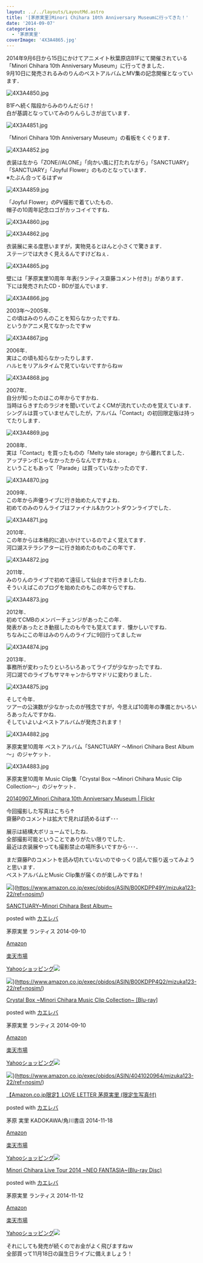 ```yaml
---
layout: ../../layouts/LayoutMd.astro
title: '[茅原実里]Minori Chihara 10th Anniversary Museumに行ってきた！'
date: '2014-09-07'
categories:
  - '茅原実里'
coverImage: '4X3A4865.jpg'
---
```


2014年9月6日から15日にかけてアニメイト秋葉原店B1Fにて開催されている「Minori Chihara 10th Anniversary Museum」に行ってきました．  
9月10日に発売されるみのりんのベストアルバムとMV集の記念開催となっています．

![4X3A4850.jpg](/archive/images/14978559158_458ef149fc_b.jpg)

B1Fへ続く階段からみのりんだらけ！  
白が基調となっていてみのりんらしさが出ています．

![4X3A4851.jpg](/archive/images/15165144245_cda284275f_b.jpg)

「Minori Chihara 10th Anniversary Museum」の看板をくぐります．

![4X3A4852.jpg](/archive/images/15142104836_a7fb8eff6f_b.jpg)

衣装は左から「ZONE//ALONE」「向かい風に打たれながら」「SANCTUARY」「SANCTUARY」「Joyful Flower」のものとなっています．  
※たぶん合ってるはずｗ

![4X3A4859.jpg](/archive/images/15162155051_5ebf719e78_b.jpg)

「Joyful Flower」のPV撮影で着ていたもの．  
帽子の10周年記念ロゴがカッコイイですね．

![4X3A4860.jpg](/archive/images/14978413769_03c263738d_b.jpg)

![4X3A4862.jpg](/archive/images/14978486660_06ebbf957f_b.jpg)

衣装展に来る度思いますが，実物見るとほんと小さくで驚きます．  
ステージでは大きく見えるんですけどねぇ．

![4X3A4865.jpg](/archive/images/14978489770_de5b38d2d6_b.jpg)

壁には「茅原実里10周年 年表(ランティス齋藤コメント付き)」があります．  
下には発売されたCD・BDが並んでいます．

![4X3A4866.jpg](/archive/images/15165155615_8b8624c1c3_b.jpg)

2003年～2005年．  
この頃はみのりんのことを知らなかったですね．  
というかアニメ見てなかったですｗ

![4X3A4867.jpg](/archive/images/15142116796_d5d87e7089_b.jpg)

2006年．  
実はこの頃も知らなかったりします．  
ハルヒをリアルタイムで見ていないですからねｗ

![4X3A4868.jpg](/archive/images/14978424219_2aafb84704_b.jpg)

2007年．  
自分が知ったのはこの年からですかね．  
当時はらきすたのラジオを聞いていてよくCMが流れていたのを覚えています．  
シングルは買っていませんでしたが，アルバム「Contact」の初回限定版は持ってたりします．

![4X3A4869.jpg](/archive/images/14978577158_7486cc39d2_b.jpg)

2008年．  
実は「Contact」を買ったものの「Melty tale storage」から離れてました．  
アップテンポじゃなかったからなんですかねぇ．  
ということもあって「Parade」は買っていなかったのです．

![4X3A4870.jpg](/archive/images/14978578698_cfc6381ca9_b.jpg)

2009年．  
この年から声優ライブに行き始めたんですよね．  
初めてのみのりんライブはファイナル&カウントダウンライブでした．

![4X3A4871.jpg](/archive/images/14978580738_6d569f5bb4_b.jpg)

2010年．  
この年からは本格的に追いかけているのでよく覚えてます．  
河口湖ステラシアターに行き始めたのものこの年です．

![4X3A4872.jpg](/archive/images/15165166085_2e97897d41_b.jpg)

2011年．  
みのりんのライブで初めて遠征して仙台まで行きましたね．  
そういえばこのブログを始めたのもこの年からですね．

![4X3A4873.jpg](/archive/images/15164773862_256fb36502_b.jpg)

2012年．  
初めてCMBのメンバーチェンジがあったこの年．  
発表があったとき動揺したのも今でも覚えてます．懐かしいですね．  
ちなみにこの年はみのりんのライブに9回行ってましたｗ

![4X3A4874.jpg](/archive/images/15164776062_3c1776c642_b.jpg)

2013年．  
事務所が変わったりといろいろあってライブが少なかったですね．  
河口湖でのライブもサマキャンからサマドリに変わりました．

![4X3A4875.jpg](/archive/images/14978588687_201c787442_b.jpg)

そして今年．  
ツアーの公演数が少なかったのが残念ですが，今思えば10周年の準備とかいろいろあったんですかね．  
そしていよいよベストアルバムが発売されます！

![4X3A4882.jpg](/archive/images/14978441589_45ce6bacf2_b.jpg)

茅原実里10周年 ベストアルバム「SANCTUARY ～Minori Chihara Best Album～」のジャケット．

![4X3A4883.jpg](/archive/images/15162185901_c1b5347295_b.jpg)

茅原実里10周年 Music Clip集「Crystal Box ～Minori Chihara Music Clip Collection～」のジャケット．

[20140907_Minori Chihara 10th Anniversary Museum \| Flickr](https://www.flickr.com/photos/mizuka123/sets/72157646910578357/)

今回撮影した写真はこちら↑  
齋藤Pのコメントは拡大で見れば読めるはず･･･

展示は結構大ボリュームでしたね．  
全部撮影可能ということでありがたい限りでした．  
最近は衣装展やっても撮影禁止の場所多いですから･･･．

まだ齋藤Pのコメントを読み切れていないのでゆっくり読んで振り返ってみようと思います．  
ベストアルバムとMusic Clip集が届くのが楽しみですね！

![](/archive/images/51rBSrd61WL._SL160_.jpg)](https://www.amazon.co.jp/exec/obidos/ASIN/B00KDPP49Y/mizuka123-22/ref=nosim/)

[SANCTUARY~Minori Chihara Best Album~](https://www.amazon.co.jp/exec/obidos/ASIN/B00KDPP49Y/mizuka123-22/ref=nosim/)

posted with [カエレバ](http://kaereba.com)

茅原実里 ランティス 2014-09-10

[Amazon](http://www.amazon.co.jp/gp/search?keywords=SANCTUARY~Minori%20Chihara%20Best%20Album~&__mk_ja_JP=%83J%83%5E%83J%83i&tag=mizuka123-22 'アマゾン')

[楽天市場](http://hb.afl.rakuten.co.jp/hgc/032b53ee.4b34c5ee.0f4a541e.f440145e/?pc=http%3A%2F%2Fsearch.rakuten.co.jp%2Fsearch%2Fmall%2FSANCTUARY~Minori%2520Chihara%2520Best%2520Album~%2F-%2Ff.1-p.1-s.1-sf.0-st.A-v.2%3Fx%3D0%26scid%3Daf_ich_link_urltxt%26m%3Dhttp%3A%2F%2Fm.rakuten.co.jp%2F '楽天市場')

[Yahooショッピング![](//ad.jp.ap.valuecommerce.com/servlet/gifbanner?sid=3066752&pid=881990642)](//ck.jp.ap.valuecommerce.com/servlet/referral?sid=3066752&pid=881990642&vc_url=http%3A%2F%2Fshopping.search.yahoo.co.jp%2Fsearch%3FuIv%3Don%26ei%3DUTF-8%26tab_ex%3Dcommerce%26slider%3D0%26va%3DSANCTUARY~Minori%2520Chihara%2520Best%2520Album~ 'Yahooショッピング')

![](/archive/images/51CsRahXdIL._SL160_.jpg)](https://www.amazon.co.jp/exec/obidos/ASIN/B00KDPP4Q2/mizuka123-22/ref=nosim/)

[Crystal Box ~Minori Chihara Music Clip Collection~ \[Blu-ray\]](https://www.amazon.co.jp/exec/obidos/ASIN/B00KDPP4Q2/mizuka123-22/ref=nosim/)

posted with [カエレバ](http://kaereba.com)

茅原実里 ランティス 2014-09-10

[Amazon](http://www.amazon.co.jp/gp/search?keywords=Crystal%20Box%20~Minori%20Chihara%20Music%20Clip%20Collection~%20%5BBlu-ray%5D&__mk_ja_JP=%83J%83%5E%83J%83i&tag=mizuka123-22 'アマゾン')

[楽天市場](http://hb.afl.rakuten.co.jp/hgc/032b53ee.4b34c5ee.0f4a541e.f440145e/?pc=http%3A%2F%2Fsearch.rakuten.co.jp%2Fsearch%2Fmall%2FCrystal%2520Box%2520~Minori%2520Chihara%2520Music%2520Clip%2520Collection~%2520%255BBlu-ray%255D%2F-%2Ff.1-p.1-s.1-sf.0-st.A-v.2%3Fx%3D0%26scid%3Daf_ich_link_urltxt%26m%3Dhttp%3A%2F%2Fm.rakuten.co.jp%2F '楽天市場')

[Yahooショッピング![](//ad.jp.ap.valuecommerce.com/servlet/gifbanner?sid=3066752&pid=881990642)](//ck.jp.ap.valuecommerce.com/servlet/referral?sid=3066752&pid=881990642&vc_url=http%3A%2F%2Fshopping.search.yahoo.co.jp%2Fsearch%3FuIv%3Don%26ei%3DUTF-8%26tab_ex%3Dcommerce%26slider%3D0%26va%3DCrystal%2520Box%2520~Minori%2520Chihara%2520Music%2520Clip%2520Collection~%2520%255BBlu-ray%255D 'Yahooショッピング')

![](/archive/images/41tg5WjoWcL._SL160_.jpg)](https://www.amazon.co.jp/exec/obidos/ASIN/4041020964/mizuka123-22/ref=nosim/)

[【Amazon.co.jp限定】LOVE LETTER 茅原実里 (限定生写真付)](https://www.amazon.co.jp/exec/obidos/ASIN/4041020964/mizuka123-22/ref=nosim/)

posted with [カエレバ](http://kaereba.com)

茅原 実里 KADOKAWA/角川書店 2014-11-18

[Amazon](http://www.amazon.co.jp/gp/search?keywords=%81yAmazon.co.jp%8C%C0%92%E8%81zLOVE%20LETTER%20%8A%9D%8C%B4%8E%C0%97%A2%20%28%8C%C0%92%E8%90%B6%8E%CA%90%5E%95t%29&__mk_ja_JP=%83J%83%5E%83J%83i&tag=mizuka123-22 'アマゾン')

[楽天市場](http://hb.afl.rakuten.co.jp/hgc/032b53ee.4b34c5ee.0f4a541e.f440145e/?pc=http%3A%2F%2Fsearch.rakuten.co.jp%2Fsearch%2Fmall%2F%25E3%2580%2590Amazon.co.jp%25E9%2599%2590%25E5%25AE%259A%25E3%2580%2591LOVE%2520LETTER%2520%25E8%258C%2585%25E5%258E%259F%25E5%25AE%259F%25E9%2587%258C%2520%2528%25E9%2599%2590%25E5%25AE%259A%25E7%2594%259F%25E5%2586%2599%25E7%259C%259F%25E4%25BB%2598%2529%2F-%2Ff.1-p.1-s.1-sf.0-st.A-v.2%3Fx%3D0%26scid%3Daf_ich_link_urltxt%26m%3Dhttp%3A%2F%2Fm.rakuten.co.jp%2F '楽天市場')

[Yahooショッピング![](//ad.jp.ap.valuecommerce.com/servlet/gifbanner?sid=3066752&pid=881990642)](//ck.jp.ap.valuecommerce.com/servlet/referral?sid=3066752&pid=881990642&vc_url=http%3A%2F%2Fshopping.search.yahoo.co.jp%2Fsearch%3FuIv%3Don%26ei%3DUTF-8%26tab_ex%3Dcommerce%26slider%3D0%26va%3D%25E3%2580%2590Amazon.co.jp%25E9%2599%2590%25E5%25AE%259A%25E3%2580%2591LOVE%2520LETTER%2520%25E8%258C%2585%25E5%258E%259F%25E5%25AE%259F%25E9%2587%258C%2520%2528%25E9%2599%2590%25E5%25AE%259A%25E7%2594%259F%25E5%2586%2599%25E7%259C%259F%25E4%25BB%2598%2529 'Yahooショッピング')

[](https://www.amazon.co.jp/exec/obidos/ASIN/B00MDTK5N8/mizuka123-22/ref=nosim/)

[Minori Chihara Live Tour 2014 ~NEO FANTASIA~(Blu-ray Disc)](https://www.amazon.co.jp/exec/obidos/ASIN/B00MDTK5N8/mizuka123-22/ref=nosim/)

posted with [カエレバ](http://kaereba.com)

茅原実里 ランティス 2014-11-12

[Amazon](http://www.amazon.co.jp/gp/search?keywords=Minori%20Chihara%20Live%20Tour%202014%20~NEO%20FANTASIA~%28Blu-ray%20Disc%29&__mk_ja_JP=%83J%83%5E%83J%83i&tag=mizuka123-22 'アマゾン')

[楽天市場](http://hb.afl.rakuten.co.jp/hgc/032b53ee.4b34c5ee.0f4a541e.f440145e/?pc=http%3A%2F%2Fsearch.rakuten.co.jp%2Fsearch%2Fmall%2FMinori%2520Chihara%2520Live%2520Tour%25202014%2520~NEO%2520FANTASIA~%2528Blu-ray%2520Disc%2529%2F-%2Ff.1-p.1-s.1-sf.0-st.A-v.2%3Fx%3D0%26scid%3Daf_ich_link_urltxt%26m%3Dhttp%3A%2F%2Fm.rakuten.co.jp%2F '楽天市場')

[Yahooショッピング![](//ad.jp.ap.valuecommerce.com/servlet/gifbanner?sid=3066752&pid=881990642)](//ck.jp.ap.valuecommerce.com/servlet/referral?sid=3066752&pid=881990642&vc_url=http%3A%2F%2Fshopping.search.yahoo.co.jp%2Fsearch%3FuIv%3Don%26ei%3DUTF-8%26tab_ex%3Dcommerce%26slider%3D0%26va%3DMinori%2520Chihara%2520Live%2520Tour%25202014%2520~NEO%2520FANTASIA~%2528Blu-ray%2520Disc%2529 'Yahooショッピング')

それにしても発売が続くのでお金がよく飛びますねｗ  
全部買って11月18日の誕生日ライブに備えましょう！
